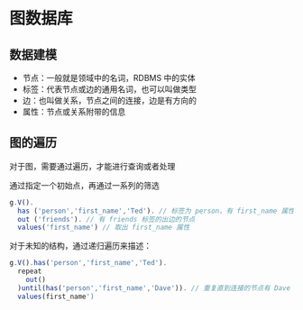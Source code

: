 
# 图数据库

## 数据建模

- 节点：一般就是领域中的名词，RDBMS 中的实体
- 标签：代表节点或边的通用名词，也可以叫做类型
- 边：也叫做关系，节点之间的连接，边是有方向的
- 属性：节点或关系附带的信息

## 图的遍历

对于图，需要通过遍历，才能进行查询或者处理

通过指定一个初始点，再通过一系列的筛选

```js
g.V().
  has ('person','first_name','Ted'). // 标签为 person，有 first_name 属性为 Ted 的节点
  out ('friends'). // 有 friends 标签的出边的节点
  values('first_name') // 取出 first_name 属性
```

对于未知的结构，通过递归遍历来描述：

```js
g.V().has('person','first_name','Ted').
  repeat
    out()
  )until(has('person','first_name','Dave')). // 重复直到连接的节点有 Dave
  values(first_name')
```
